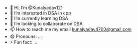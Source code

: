 - 👋 Hi, I’m @Kunalyadav121
- 👀 I’m interested in DSA in cpp
- 🌱 I’m currently learning DSA
- 💞️ I’m looking to collaborate on DSA 
- 📫 How to reach me my email kunalyadav4700@gmail.com
- 😄 Pronouns: ...
- ⚡ Fun fact: ...

<!---
Kunalyadav121/Kunalyadav121 is a ✨ special ✨ repository because its `README.md` (this file) appears on your GitHub profile.
You can click the Preview link to take a look at your changes.
--->
